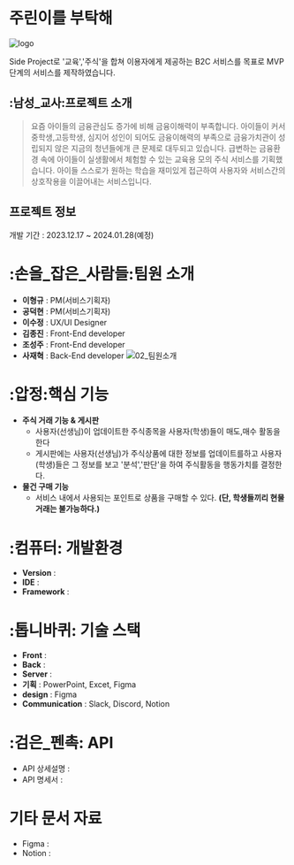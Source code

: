 # 주린이를 부탁해
![logo](https://github.com/fkdltm97/.github/assets/65163578/dad60381-6ed9-44ab-a8e8-c1ded8c2b742)

Side Project로 '교육','주식'을 합쳐 이용자에게 제공하는 B2C 서비스를 목표로 MVP 단계의 서비스를 제작하였습니다.

## :남성_교사:프로젝트 소개
> 요즘 아이들의 금융관심도 증가에 비해 금융이해력이 부족합니다. 아이들이 커서 중학생,고등학생, 심지어 성인이 되어도 금융이해력의 부족으로 금융가치관이 성립되지 않은 지금의 청년들에개 큰 문제로 대두되고 있습니다.
> 급변하는 금융환경 속에 아이들이 실생활에서 체험할 수 있는 교육용 모의 주식 서비스를 기획했습니다. 아이들 스스로가 원하는 학습을 재미있게 접근하여 사용자와 서비스간의 상호작용을 이끌어내는 서비스입니다.

## 프로젝트 정보
개발 기간 : 2023.12.17 ~ 2024.01.28(예정)

# :손을_잡은_사람들:팀원 소개
- **이형규** : PM(서비스기획자)
- **공덕현** : PM(서비스기획자)
- **이수정** : UX/UI Designer
- **김종진** : Front-End developer
- **조성주** : Front-End developer
- **사재혁** : Back-End developer
![02_팀원소개](https://github.com/fkdltm97/.github/assets/65163578/b988d07e-2f98-47df-943a-906a88c8b741)
# :압정:핵심 기능
- **주식 거래 기능 & 게시판**
  - 사용자(선생님)이 업데이트한 주식종목을 사용자(학생)들이 매도,매수 활동을 한다
  - 게시판에는 사용자(선생님)가 주식상품에 대한 정보를 업데이트를하고 사용자(학생)들은 그 정보를 보고 '분석','판단'을 하여 주식활동을 행동가치를 결정한다.
- **물건 구매 기능**
  - 서비스 내에서 사용되는 포인트로 상품을 구매할 수 있다.
  **(단, 학생들끼리 현물 거래는 불가능하다.)**
# :컴퓨터: 개발환경
- **Version** :
- **IDE** :
- **Framework** :
# :톱니바퀴: 기술 스택
- **Front** :
- **Back** :
- **Server** :
- **기획** : PowerPoint, Excet, Figma
- **design** : Figma
- **Communication** : Slack, Discord, Notion
# :검은_펜촉: API
- API 상세설명 :
- API 명세서 :
# 기타 문서 자료
- Figma :
- Notion :
